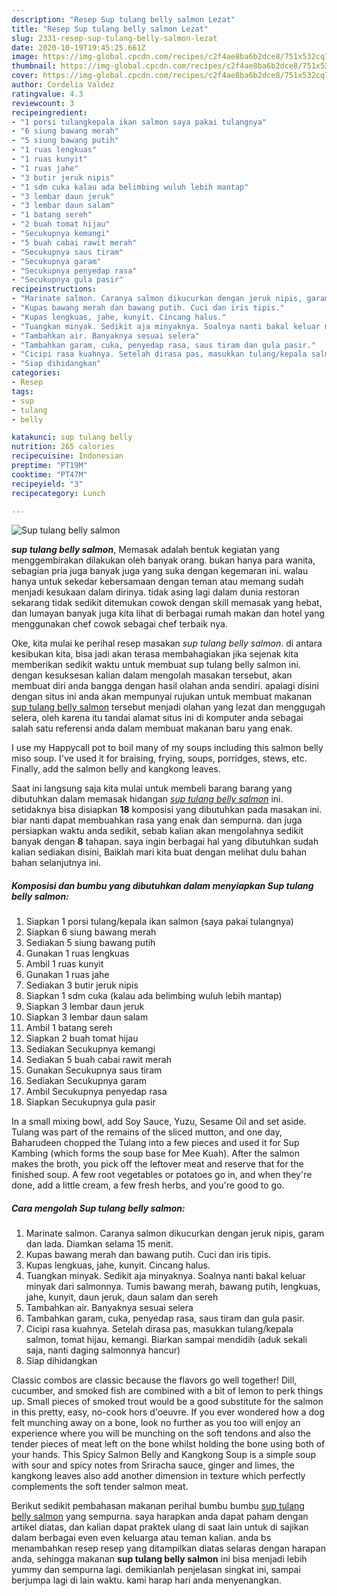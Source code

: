 ```yaml
---
description: "Resep Sup tulang belly salmon Lezat"
title: "Resep Sup tulang belly salmon Lezat"
slug: 2331-resep-sup-tulang-belly-salmon-lezat
date: 2020-10-19T19:45:25.661Z
image: https://img-global.cpcdn.com/recipes/c2f4ae8ba6b2dce8/751x532cq70/sup-tulang-belly-salmon-foto-resep-utama.jpg
thumbnail: https://img-global.cpcdn.com/recipes/c2f4ae8ba6b2dce8/751x532cq70/sup-tulang-belly-salmon-foto-resep-utama.jpg
cover: https://img-global.cpcdn.com/recipes/c2f4ae8ba6b2dce8/751x532cq70/sup-tulang-belly-salmon-foto-resep-utama.jpg
author: Cordelia Valdez
ratingvalue: 4.3
reviewcount: 3
recipeingredient:
- "1 porsi tulangkepala ikan salmon saya pakai tulangnya"
- "6 siung bawang merah"
- "5 siung bawang putih"
- "1 ruas lengkuas"
- "1 ruas kunyit"
- "1 ruas jahe"
- "3 butir jeruk nipis"
- "1 sdm cuka kalau ada belimbing wuluh lebih mantap"
- "3 lembar daun jeruk"
- "3 lembar daun salam"
- "1 batang sereh"
- "2 buah tomat hijau"
- "Secukupnya kemangi"
- "5 buah cabai rawit merah"
- "Secukupnya saus tiram"
- "Secukupnya garam"
- "Secukupnya penyedap rasa"
- "Secukupnya gula pasir"
recipeinstructions:
- "Marinate salmon. Caranya salmon dikucurkan dengan jeruk nipis, garam dan lada. Diamkan selama 15 menit."
- "Kupas bawang merah dan bawang putih. Cuci dan iris tipis."
- "Kupas lengkuas, jahe, kunyit. Cincang halus."
- "Tuangkan minyak. Sedikit aja minyaknya. Soalnya nanti bakal keluar minyak dari salmonnya. Tumis bawang merah, bawang putih, lengkuas, jahe, kunyit, daun jeruk, daun salam dan sereh"
- "Tambahkan air. Banyaknya sesuai selera"
- "Tambahkan garam, cuka, penyedap rasa, saus tiram dan gula pasir."
- "Cicipi rasa kuahnya. Setelah dirasa pas, masukkan tulang/kepala salmon, tomat hijau, kemangi. Biarkan sampai mendidih (aduk sekali saja, nanti daging salmonnya hancur)"
- "Siap dihidangkan"
categories:
- Resep
tags:
- sup
- tulang
- belly

katakunci: sup tulang belly 
nutrition: 265 calories
recipecuisine: Indonesian
preptime: "PT19M"
cooktime: "PT47M"
recipeyield: "3"
recipecategory: Lunch

---
```



![Sup tulang belly salmon](https://img-global.cpcdn.com/recipes/c2f4ae8ba6b2dce8/751x532cq70/sup-tulang-belly-salmon-foto-resep-utama.jpg)

<b><i>sup tulang belly salmon</i></b>, Memasak adalah bentuk kegiatan yang menggembirakan dilakukan oleh banyak orang. bukan hanya para wanita, sebagian pria juga banyak juga yang suka dengan kegemaran ini. walau hanya untuk sekedar kebersamaan dengan teman atau memang sudah menjadi kesukaan dalam dirinya. tidak asing lagi dalam dunia restoran sekarang tidak sedikit ditemukan cowok dengan skill memasak yang hebat, dan lumayan banyak juga kita lihat di berbagai rumah makan dan hotel yang menggunakan chef cowok sebagai chef terbaik nya.

Oke, kita mulai ke perihal resep masakan <i>sup tulang belly salmon</i>. di antara kesibukan kita, bisa jadi akan terasa membahagiakan jika sejenak kita memberikan sedikit waktu untuk membuat sup tulang belly salmon ini. dengan kesuksesan kalian dalam mengolah masakan tersebut, akan membuat diri anda bangga dengan hasil olahan anda sendiri. apalagi disini dengan situs ini anda akan mempunyai rujukan untuk membuat makanan <u>sup tulang belly salmon</u> tersebut menjadi olahan yang lezat dan menggugah selera, oleh karena itu tandai alamat situs ini di komputer anda sebagai salah satu referensi anda dalam membuat makanan baru yang enak.

I use my Happycall pot to boil many of my soups including this salmon belly miso soup. I&#39;ve used it for braising, frying, soups, porridges, stews, etc. Finally, add the salmon belly and kangkong leaves.


Saat ini langsung saja kita mulai untuk membeli barang barang yang dibutuhkan dalam memasak hidangan <u><i>sup tulang belly salmon</i></u> ini. setidaknya bisa disiapkan <b>18</b> komposisi yang dibutuhkan pada masakan ini. biar nanti dapat membuahkan rasa yang enak dan sempurna. dan juga persiapkan waktu anda sedikit, sebab kalian akan mengolahnya sedikit banyak dengan <b>8</b> tahapan. saya ingin berbagai hal yang dibutuhkan sudah kalian sediakan disini, Baiklah mari kita buat dengan melihat dulu bahan bahan selanjutnya ini.

<!--inarticleads1-->

##### Komposisi dan bumbu yang dibutuhkan dalam menyiapkan Sup tulang belly salmon:

1. Siapkan 1 porsi tulang/kepala ikan salmon (saya pakai tulangnya)
1. Siapkan 6 siung bawang merah
1. Sediakan 5 siung bawang putih
1. Gunakan 1 ruas lengkuas
1. Ambil 1 ruas kunyit
1. Gunakan 1 ruas jahe
1. Sediakan 3 butir jeruk nipis
1. Siapkan 1 sdm cuka (kalau ada belimbing wuluh lebih mantap)
1. Siapkan 3 lembar daun jeruk
1. Siapkan 3 lembar daun salam
1. Ambil 1 batang sereh
1. Siapkan 2 buah tomat hijau
1. Sediakan Secukupnya kemangi
1. Sediakan 5 buah cabai rawit merah
1. Gunakan Secukupnya saus tiram
1. Sediakan Secukupnya garam
1. Ambil Secukupnya penyedap rasa
1. Siapkan Secukupnya gula pasir


In a small mixing bowl, add Soy Sauce, Yuzu, Sesame Oil and set aside. Tulang was part of the remains of the sliced mutton, and one day, Baharudeen chopped the Tulang into a few pieces and used it for Sup Kambing (which forms the soup base for Mee Kuah). After the salmon makes the broth, you pick off the leftover meat and reserve that for the finished soup. A few root vegetables or potatoes go in, and when they&#39;re done, add a little cream, a few fresh herbs, and you&#39;re good to go. 

<!--inarticleads2-->

##### Cara mengolah Sup tulang belly salmon:

1. Marinate salmon. Caranya salmon dikucurkan dengan jeruk nipis, garam dan lada. Diamkan selama 15 menit.
1. Kupas bawang merah dan bawang putih. Cuci dan iris tipis.
1. Kupas lengkuas, jahe, kunyit. Cincang halus.
1. Tuangkan minyak. Sedikit aja minyaknya. Soalnya nanti bakal keluar minyak dari salmonnya. Tumis bawang merah, bawang putih, lengkuas, jahe, kunyit, daun jeruk, daun salam dan sereh
1. Tambahkan air. Banyaknya sesuai selera
1. Tambahkan garam, cuka, penyedap rasa, saus tiram dan gula pasir.
1. Cicipi rasa kuahnya. Setelah dirasa pas, masukkan tulang/kepala salmon, tomat hijau, kemangi. Biarkan sampai mendidih (aduk sekali saja, nanti daging salmonnya hancur)
1. Siap dihidangkan


Classic combos are classic because the flavors go well together! Dill, cucumber, and smoked fish are combined with a bit of lemon to perk things up. Small pieces of smoked trout would be a good substitute for the salmon in this pretty, easy, no-cook hors d&#39;oeuvre. If you ever wondered how a dog felt munching away on a bone, look no further as you too will enjoy an experience where you will be munching on the soft tendons and also the tender pieces of meat left on the bone whilst holding the bone using both of your hands. This Spicy Salmon Belly and Kangkong Soup is a simple soup with sour and spicy notes from Sriracha sauce, ginger and limes, the kangkong leaves also add another dimension in texture which perfectly complements the soft tender salmon meat. 

Berikut sedikit pembahasan makanan perihal bumbu bumbu <u>sup tulang belly salmon</u> yang sempurna. saya harapkan anda dapat paham dengan artikel diatas, dan kalian dapat praktek ulang di saat lain untuk di sajikan dalam berbagai even even keluarga atau teman kalian. anda bs menambahkan resep resep yang ditampilkan diatas selaras dengan harapan anda, sehingga makanan <b>sup tulang belly salmon</b> ini bisa menjadi lebih yummy dan sempurna lagi. demikianlah penjelasan singkat ini, sampai berjumpa lagi di lain waktu. kami harap hari anda menyenangkan.
